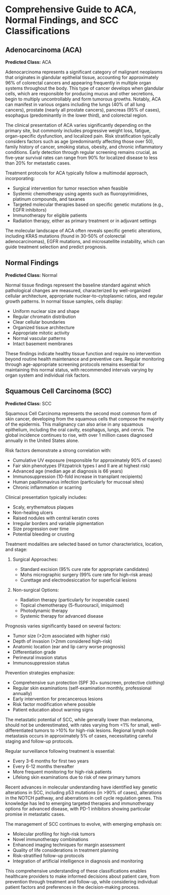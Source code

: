 # Comprehensive Guide to ACA, Normal Findings, and SCC Classifications

## Adenocarcinoma (ACA)

**Predicted Class:** ACA

Adenocarcinoma represents a significant category of malignant neoplasms that originates in glandular epithelial tissue, accounting for approximately 96% of colorectal cancers and appearing frequently in multiple organ systems throughout the body. This type of cancer develops when glandular cells, which are responsible for producing mucus and other secretions, begin to multiply uncontrollably and form tumorous growths. Notably, ACA can manifest in various organs including the lungs (40% of all lung cancers), prostate (nearly all prostate cancers), pancreas (95% of cases), esophagus (predominantly in the lower third), and colorectal region.

The clinical presentation of ACA varies significantly depending on the primary site, but commonly includes progressive weight loss, fatigue, organ-specific dysfunction, and localized pain. Risk stratification typically considers factors such as age (predominantly affecting those over 50), family history of cancer, smoking status, obesity, and chronic inflammatory conditions. Early detection through regular screening remains crucial, as five-year survival rates can range from 90% for localized disease to less than 20% for metastatic cases.

Treatment protocols for ACA typically follow a multimodal approach, incorporating:
- Surgical intervention for tumor resection when feasible
- Systemic chemotherapy using agents such as fluoropyrimidines, platinum compounds, and taxanes
- Targeted molecular therapies based on specific genetic mutations (e.g., EGFR inhibitors)
- Immunotherapy for eligible patients
- Radiation therapy, either as primary treatment or in adjuvant settings

The molecular landscape of ACA often reveals specific genetic alterations, including KRAS mutations (found in 30-50% of colorectal adenocarcinomas), EGFR mutations, and microsatellite instability, which can guide treatment selection and predict prognosis.

## Normal Findings

**Predicted Class:** Normal

Normal tissue findings represent the baseline standard against which pathological changes are measured, characterized by well-organized cellular architecture, appropriate nuclear-to-cytoplasmic ratios, and regular growth patterns. In normal tissue samples, cells display:
- Uniform nuclear size and shape
- Regular chromatin distribution
- Clear cellular boundaries
- Organized tissue architecture
- Appropriate mitotic activity
- Normal vascular patterns
- Intact basement membranes

These findings indicate healthy tissue function and require no intervention beyond routine health maintenance and preventive care. Regular monitoring through age-appropriate screening protocols remains essential for maintaining this normal status, with recommended intervals varying by organ system and individual risk factors.

## Squamous Cell Carcinoma (SCC)

**Predicted Class:** SCC

Squamous Cell Carcinoma represents the second most common form of skin cancer, developing from the squamous cells that compose the majority of the epidermis. This malignancy can also arise in any squamous epithelium, including the oral cavity, esophagus, lungs, and cervix. The global incidence continues to rise, with over 1 million cases diagnosed annually in the United States alone.

Risk factors demonstrate a strong correlation with:
- Cumulative UV exposure (responsible for approximately 90% of cases)
- Fair skin phenotypes (Fitzpatrick types I and II are at highest risk)
- Advanced age (median age at diagnosis is 66 years)
- Immunosuppression (10-fold increase in transplant recipients)
- Human papillomavirus infection (particularly for mucosal sites)
- Chronic inflammation or scarring

Clinical presentation typically includes:
- Scaly, erythematous plaques
- Non-healing ulcers
- Raised nodules with central keratin cores
- Irregular borders and variable pigmentation
- Size progression over time
- Potential bleeding or crusting

Treatment modalities are selected based on tumor characteristics, location, and stage:
1. Surgical Approaches:
   - Standard excision (95% cure rate for appropriate candidates)
   - Mohs micrographic surgery (99% cure rate for high-risk areas)
   - Curettage and electrodesiccation for superficial lesions

2. Non-surgical Options:
   - Radiation therapy (particularly for inoperable cases)
   - Topical chemotherapy (5-fluorouracil, imiquimod)
   - Photodynamic therapy
   - Systemic therapy for advanced disease

Prognosis varies significantly based on several factors:
- Tumor size (>2cm associated with higher risk)
- Depth of invasion (>2mm considered high-risk)
- Anatomic location (ear and lip carry worse prognosis)
- Differentiation grade
- Perineural invasion status
- Immunosuppression status

Prevention strategies emphasize:
- Comprehensive sun protection (SPF 30+ sunscreen, protective clothing)
- Regular skin examinations (self-examination monthly, professional annually)
- Early intervention for precancerous lesions
- Risk factor modification where possible
- Patient education about warning signs

The metastatic potential of SCC, while generally lower than melanoma, should not be underestimated, with rates varying from <1% for small, well-differentiated tumors to >10% for high-risk lesions. Regional lymph node metastasis occurs in approximately 5% of cases, necessitating careful staging and follow-up protocols.

Regular surveillance following treatment is essential:
- Every 3-6 months for first two years
- Every 6-12 months thereafter
- More frequent monitoring for high-risk patients
- Lifelong skin examinations due to risk of new primary tumors

Recent advances in molecular understanding have identified key genetic alterations in SCC, including p53 mutations (in >90% of cases), alterations in the NOTCH pathway, and aberrations in cell cycle regulation genes. This knowledge has led to emerging targeted therapies and immunotherapy options for advanced disease, with PD-1 inhibitors showing particular promise in metastatic cases.

The management of SCC continues to evolve, with emerging emphasis on:
- Molecular profiling for high-risk tumors
- Novel immunotherapy combinations
- Enhanced imaging techniques for margin assessment
- Quality of life considerations in treatment planning
- Risk-stratified follow-up protocols
- Integration of artificial intelligence in diagnosis and monitoring

This comprehensive understanding of these classifications enables healthcare providers to make informed decisions about patient care, from prevention through treatment and follow-up, while considering individual patient factors and preferences in the decision-making process.
